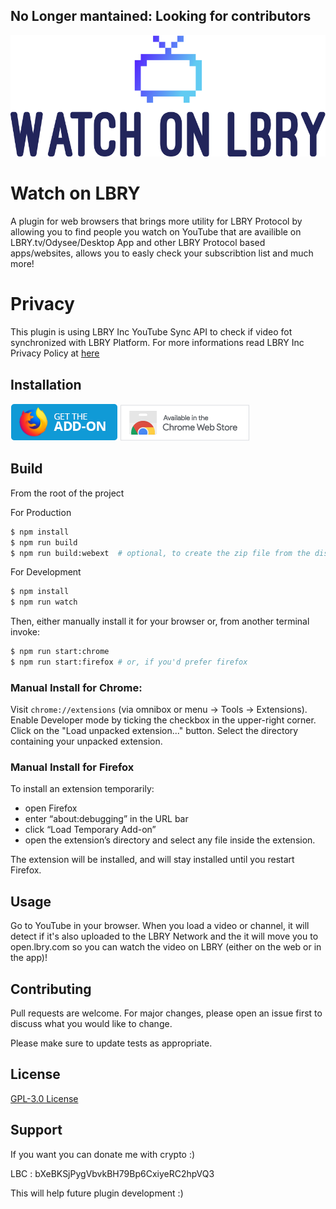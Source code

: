 ## No Longer mantained: Looking for contributors
![Logo](src/icons/wol/default-transparent.svg)
# Watch on LBRY

A plugin for web browsers that brings more utility for LBRY Protocol by allowing you to find people you watch on YouTube that are availible on LBRY.tv/Odysee/Desktop App and other LBRY Protocol based apps/websites, allows you to easly check your subscribtion list and much more!

# Privacy

This plugin is using LBRY Inc YouTube Sync API to check if video fot synchronized with LBRY Platform. For more informations read LBRY Inc Privacy Policy at [here](https://lbry.com/privacypolicy)

## Installation

[![Get it on Firefox](doc/img/AMO-button_1.png)](https://addons.mozilla.org/en/firefox/addon/watch-on-lbry/?src=search)
[![Get it on Chrome](doc/img/chrome-small-border.png)](https://chrome.google.com/webstore/detail/watch-on-lbry/jjmbbhopnjdjnpceiecihldbhibchgek)

## Build

From the root of the project

For Production
```bash
$ npm install
$ npm run build
$ npm run build:webext  # optional, to create the zip file from the dist directory
```

For Development
```bash
$ npm install
$ npm run watch
```

Then, either manually install it for your browser or, from another terminal invoke:

```bash
$ npm run start:chrome
$ npm run start:firefox # or, if you'd prefer firefox
```

### Manual Install for Chrome:
Visit ```chrome://extensions``` (via omnibox or menu -> Tools -> Extensions).
Enable Developer mode by ticking the checkbox in the upper-right corner.
Click on the "Load unpacked extension..." button.
Select the directory containing your unpacked extension.
### Manual Install for Firefox
To install an extension temporarily:

-   open Firefox
-   enter “about:debugging” in the URL bar
-   click “Load Temporary Add-on”
-   open the extension’s directory and select any file inside the extension.

The extension will be installed, and will stay installed until you restart Firefox.


## Usage

Go to YouTube in your browser. When you load a video or channel, it will detect if it's also uploaded to the LBRY Network and the it will move you to open.lbry.com so you can watch the video on LBRY (either on the web or in the app)!

## Contributing
Pull requests are welcome. For major changes, please open an issue first to discuss what you would like to change.

Please make sure to update tests as appropriate.

## License
[GPL-3.0 License](LICENSE)

## Support

If you want you can donate me with crypto :)

LBC : bXeBKSjPygVbvkBH79Bp6CxiyeRC2hpVQ3


This will help future plugin development :)

